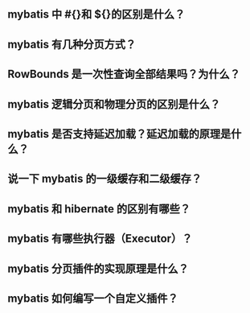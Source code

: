 ## mybatis 中 #{}和 ${}的区别是什么？
## mybatis 有几种分页方式？
## RowBounds 是一次性查询全部结果吗？为什么？
## mybatis 逻辑分页和物理分页的区别是什么？
## mybatis 是否支持延迟加载？延迟加载的原理是什么？
## 说一下 mybatis 的一级缓存和二级缓存？
## mybatis 和 hibernate 的区别有哪些？
## mybatis 有哪些执行器（Executor）？
## mybatis 分页插件的实现原理是什么？
## mybatis 如何编写一个自定义插件？